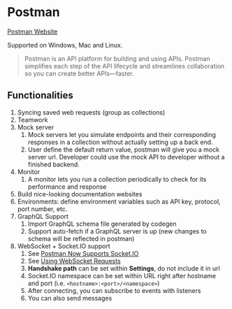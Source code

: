 # Postman
[Postman Website](https://www.postman.com/)

Supported on Windows, Mac and Linux.

> Postman is an API platform for building and using APIs. Postman simplifies each step of the API lifecycle and streamlines collaboration so you can create better APIs—faster.

## Functionalities
1. Syncing saved web requests (group as collections)
2. Teamwork
3. Mock server
	1. Mock servers let you simulate endpoints and their corresponding responses in a collection without actually setting up a back end.
	2. User define the default return value, postman will give you a mock server url. Developer could use the mock API to developer without a finished backend.
5. Monitor
	1. A monitor lets you run a collection periodically to check for its performance and response
6. Build nice-looking documentation websites
7. Environments: define environment variables such as API key, protocol, port number, etc.
8. GraphQL Support
   1. Import GraphQL schema file generated by codegen
   2. Support auto-fetch if a GraphQL server is up (new changes to schema will be reflected in postman)
9. WebSocket + Socket.IO support
   1. See [Postman Now Supports Socket.IO](https://blog.postman.com/postman-now-supports-socket-io/)
   2. See [Using WebSocket Requests](https://learning.postman.com/docs/sending-requests/supported-api-frameworks/websocket/)
   3. **Handshake path** can be set within **Settings**, do not include it in url
   4. Socket.IO namespace can be set within URL right after hostname and port (i.e. `<hostname>:<port>/<namespace>`)
   5. After connecting, you can subscribe to events with listeners
   6. You can also send messages


